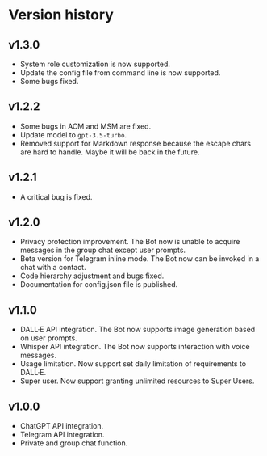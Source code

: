 # Version history

## v1.3.0

- System role customization is now supported.
- Update the config file from command line is now supported.
- Some bugs fixed.

## v1.2.2

- Some bugs in ACM and MSM are fixed.
- Update model to `gpt-3.5-turbo`.
- Removed support for Markdown response because the escape chars are hard to handle. Maybe it will be back in the future.

## v1.2.1

- A critical bug is fixed.

## v1.2.0

- Privacy protection improvement. The Bot now is unable to acquire messages in the group chat except user prompts.
- Beta version for Telegram inline mode. The Bot now can be invoked in a chat with a contact.
- Code hierarchy adjustment and bugs fixed.
- Documentation for config.json file is published.

## v1.1.0

- DALL·E API integration. The Bot now supports image generation based on user prompts.
- Whisper API integration. The Bot now supports interaction with voice messages.
- Usage limitation. Now support set daily limitation of requirements to DALL·E.
- Super user. Now support granting unlimited resources to Super Users.

## v1.0.0

- ChatGPT API integration.
- Telegram API integration.
- Private and group chat function.
